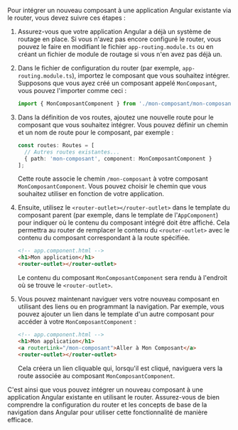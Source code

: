 Pour intégrer un nouveau composant à une application Angular existante via le router, vous devez suivre ces étapes :

1. Assurez-vous que votre application Angular a déjà un système de routage en place. Si vous n'avez pas encore configuré le router, vous pouvez le faire en modifiant le fichier `app-routing.module.ts` ou en créant un fichier de module de routage si vous n'en avez pas déjà un.

2. Dans le fichier de configuration du router (par exemple, `app-routing.module.ts`), importez le composant que vous souhaitez intégrer. Supposons que vous ayez créé un composant appelé `MonComposant`, vous pouvez l'importer comme ceci :

   ```typescript
   import { MonComposantComponent } from './mon-composant/mon-composant.component';
   ```

3. Dans la définition de vos routes, ajoutez une nouvelle route pour le composant que vous souhaitez intégrer. Vous pouvez définir un chemin et un nom de route pour le composant, par exemple :

   ```typescript
   const routes: Routes = [
     // Autres routes existantes...
     { path: 'mon-composant', component: MonComposantComponent }
   ];
   ```

   Cette route associe le chemin `/mon-composant` à votre composant `MonComposantComponent`. Vous pouvez choisir le chemin que vous souhaitez utiliser en fonction de votre application.

4. Ensuite, utilisez le `<router-outlet></router-outlet>` dans le template du composant parent (par exemple, dans le template de l'`AppComponent`) pour indiquer où le contenu du composant intégré doit être affiché. Cela permettra au router de remplacer le contenu du `<router-outlet>` avec le contenu du composant correspondant à la route spécifiée.

   ```html
   <!-- app.component.html -->
   <h1>Mon application</h1>
   <router-outlet></router-outlet>
   ```

   Le contenu du composant `MonComposantComponent` sera rendu à l'endroit où se trouve le `<router-outlet>`.

5. Vous pouvez maintenant naviguer vers votre nouveau composant en utilisant des liens ou en programmant la navigation. Par exemple, vous pouvez ajouter un lien dans le template d'un autre composant pour accéder à votre `MonComposantComponent` :

   ```html
   <!-- app.component.html -->
   <h1>Mon application</h1>
   <a routerLink="/mon-composant">Aller à Mon Composant</a>
   <router-outlet></router-outlet>
   ```

   Cela créera un lien cliquable qui, lorsqu'il est cliqué, naviguera vers la route associée au composant `MonComposantComponent`.

C'est ainsi que vous pouvez intégrer un nouveau composant à une application Angular existante en utilisant le router. Assurez-vous de bien comprendre la configuration du router et les concepts de base de la navigation dans Angular pour utiliser cette fonctionnalité de manière efficace.